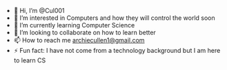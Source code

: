 - 👋 Hi, I’m @Cul001
- 👀 I’m interested in Computers and how they will control the world soon
- 🌱 I’m currently learning Computer Science 
- 💞️ I’m looking to collaborate on how to learn better
- 📫 How to reach me archiecullen1@gmail.com 
- ⚡ Fun fact: I have not come from a technology background but I am here to learn CS

<!---
Cul001/Cul001 is a ✨ special ✨ repository because its `README.md` (this file) appears on your GitHub profile.
You can click the Preview link to take a look at your changes.
--->
